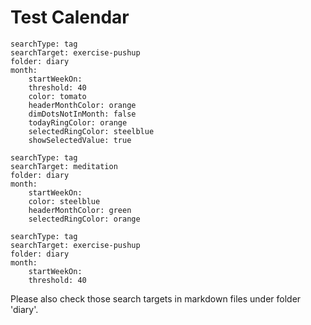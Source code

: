 # Test Calendar

``` tracker
searchType: tag
searchTarget: exercise-pushup
folder: diary
month:
    startWeekOn:
    threshold: 40
    color: tomato
	headerMonthColor: orange
    dimDotsNotInMonth: false
	todayRingColor: orange
	selectedRingColor: steelblue
	showSelectedValue: true
```

``` tracker
searchType: tag
searchTarget: meditation
folder: diary
month:
    startWeekOn: 
    color: steelblue
	headerMonthColor: green
	selectedRingColor: orange
```

``` tracker
searchType: tag
searchTarget: exercise-pushup
folder: diary
month:
    startWeekOn:
    threshold: 40
```

Please also check those search targets in markdown files under folder 'diary'.

